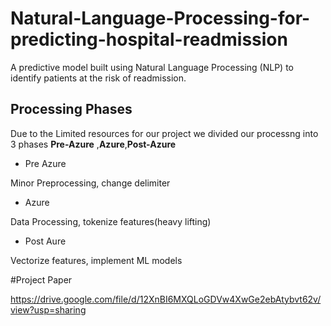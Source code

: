 # Natural-Language-Processing-for-predicting-hospital-readmission
A predictive model built using Natural Language Processing (NLP) to identify patients at the risk of readmission.

## Processing Phases
Due to the Limited resources for our project we divided our processng into 3 phases **Pre-Azure** ,**Azure**,**Post-Azure**

* Pre Azure

Minor Preprocessing, change delimiter

* Azure

Data Processing, tokenize features(heavy lifting)

* Post Aure

Vectorize features, implement ML models 

#Project Paper

https://drive.google.com/file/d/12XnBI6MXQLoGDVw4XwGe2ebAtybvt62v/view?usp=sharing


